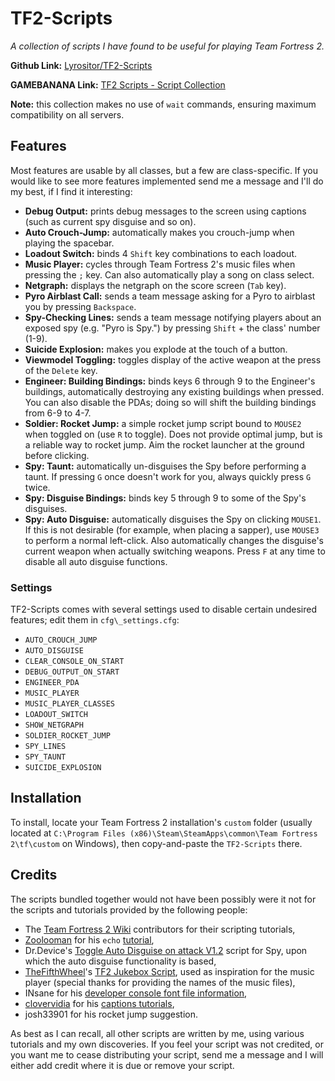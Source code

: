 TF2-Scripts
===========

*A collection of scripts I have found to be useful for playing Team Fortress 2.*

**Github Link:** [Lyrositor/TF2-Scripts](https://github.com/Lyrositor/TF2-Scripts)

**GAMEBANANA Link:** [TF2 Scripts - Script Collection](http://tf2.gamebanana.com/scripts/8373)

**Note:** this collection makes no use of `wait` commands, ensuring maximum compatibility on all servers.

## Features ##
Most features are usable by all classes, but a few are class-specific. If you would like to see more features implemented send me a message and I'll do my best, if I find it interesting:

- **Debug Output:** prints debug messages to the screen using captions (such as current spy disguise and so on).
- **Auto Crouch-Jump:** automatically makes you crouch-jump when playing the spacebar.
- **Loadout Switch:** binds 4 `Shift` key combinations to each loadout.
- **Music Player:** cycles through Team Fortress 2's music files when pressing the `;` key. Can also automatically play a song on class select.
- **Netgraph:** displays the netgraph on the score screen (`Tab` key).
- **Pyro Airblast Call:** sends a team message asking for a Pyro to airblast you by pressing `Backspace`.
- **Spy-Checking Lines:** sends a team message notifying players about an exposed spy (e.g. "Pyro is Spy.") by pressing `Shift` + the class' number (1-9).
- **Suicide Explosion:** makes you explode at the touch of a button.
- **Viewmodel Toggling:** toggles display of the active weapon at the press of the `Delete` key.
- **Engineer: Building Bindings:** binds keys 6 through 9 to the Engineer's buildings, automatically destroying any existing buildings when pressed. You can also disable the PDAs; doing so will shift the building bindings from 6-9 to 4-7.
- **Soldier: Rocket Jump:** a simple rocket jump script bound to `MOUSE2` when toggled on (use `R` to toggle). Does not provide optimal jump, but is a reliable way to rocket jump. Aim the rocket launcher at the ground before clicking.
- **Spy: Taunt:** automatically un-disguises the Spy before performing a taunt. If pressing `G` once doesn't work for you, always quickly press `G` twice.
- **Spy: Disguise Bindings:** binds key 5 through 9 to some of the Spy's disguises.
- **Spy: Auto Disguise:** automatically disguises the Spy on clicking `MOUSE1`. If this is not desirable (for example, when placing a sapper), use `MOUSE3` to perform a normal left-click. Also automatically changes the disguise's current weapon when actually switching weapons. Press `F` at any time to disable all auto disguise functions.

### Settings ###
TF2-Scripts comes with several settings used to disable certain undesired features; edit them in `cfg\_settings.cfg`:

- `AUTO_CROUCH_JUMP`
- `AUTO_DISGUISE`
- `CLEAR_CONSOLE_ON_START`
- `DEBUG_OUTPUT_ON_START`
- `ENGINEER_PDA`
- `MUSIC_PLAYER`
- `MUSIC_PLAYER_CLASSES`
- `LOADOUT_SWITCH`
- `SHOW_NETGRAPH`
- `SOLDIER_ROCKET_JUMP`
- `SPY_LINES`
- `SPY_TAUNT`
- `SUICIDE_EXPLOSION`

## Installation ##
To install, locate your Team Fortress 2 installation's `custom` folder (usually located at `C:\Program Files (x86)\Steam\SteamApps\common\Team Fortress 2\tf\custom` on Windows), then copy-and-paste the `TF2-Scripts` there.

## Credits ##
The scripts bundled together would not have been possibly were it not for the scripts and tutorials provided by the following people:

- The [Team Fortress 2 Wiki](http://wiki.teamfortress.com) contributors for their scripting tutorials,
- [Zoolooman](http://wiki.teamfortress.com/wiki/User:Zoolooman) for his `echo` [tutorial](http://wiki.teamfortress.com/wiki/User:Zoolooman/Scripting),
- Dr.Device's [Toggle Auto Disguise on attack V1.2](http://tf2wiki.net/wiki/spy_scripts#Toggle_Auto_Disguise_on_attack) script for Spy, upon which the auto disguise functionality is based,
- [TheFifthWheel](http://gamebanana.com/members/1350351)'s [TF2 Jukebox Script](http://tf2.gamebanana.com/scripts/8268), used as inspiration for the music player (special thanks for providing the names of the music files),
- INsane for his [developer console font file information](http://www.dodbits.com/dods/index.php/source-graphics/source-gui-hud-tutorials/33-console-font-color-and-size),
- [clovervidia](http://steamcommunity.com/id/clovervidia/) for his [captions tutorials](http://www.reddit.com/r/tf2scripthelp/wiki/captions),
- josh33901 for his rocket jump suggestion.

As best as I can recall, all other scripts are written by me, using various tutorials and my own discoveries. If you feel your script was not credited, or you want me to cease distributing your script, send me a message and I will either add credit where it is due or remove your script.